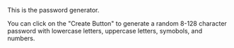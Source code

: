 This is the password generator.

You can click on the "Create Button" to generate a random 8-128 character password with lowercase letters, uppercase letters, symobols, and numbers.
